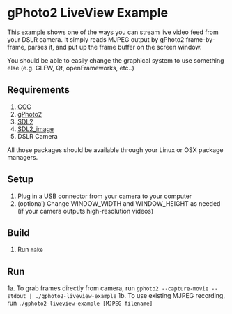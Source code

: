 gPhoto2 LiveView Example
========================
This example shows one of the ways you can stream live video feed from your DSLR camera. It simply reads MJPEG output by gPhoto2 frame-by-frame, parses it, and put up the frame buffer on the screen window.

You should be able to easily change the graphical system to use something else (e.g. GLFW, Qt, openFrameworks, etc..)

Requirements
------------
1. [GCC](https://gcc.gnu.org)
3. [gPhoto2](http://www.gphoto.org/proj/gphoto2)
3. [SDL2](https://libsdl.org)
4. [SDL2_image](https://libsdl.org/projects/SDL_image)
5. DSLR Camera

All those packages should be available through your Linux or OSX package managers.

Setup
-----
1. Plug in a USB connector from your camera to your computer
2. (optional) Change WINDOW_WIDTH and WINDOW_HEIGHT as needed (if your camera outputs high-resolution videos)

Build
-----
1. Run `make`

Run
---
1a. To grab frames directly from camera, run `gphoto2 --capture-movie --stdout | ./gphoto2-liveview-example`
1b. To use existing MJPEG recording, run `./gphoto2-liveview-example [MJPEG filename]`

